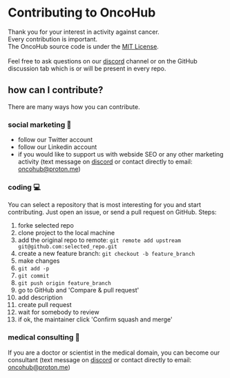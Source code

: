 
# Contributing to OncoHub

Thank you for your interest in activity against cancer.</br>
Every contribution is important.</br>
The OncoHub source code is under the [MIT License](LICENSE).
</br>
</br>
Feel free to ask questions on our <a href="https://discord.gg/wEHXKqXKTA" target="_blank">discord</a> channel or on the GitHub discussion tab which is or will be present in every repo.

## how can I contribute?

There are many ways how you can contribute.

### social marketing 📢
- follow our <a>Twitter</a> account
- follow our <a>Linkedin</a> account
- if you would like to support us with webside SEO or any other marketing activity (text message on <a href="https://discord.gg/wEHXKqXKTA" target="_blank">discord</a> or contact directly to email: oncohub@proton.me)

### coding 💻

You can select a repository that is most interesting for you and start contributing. Just open an issue, or send a pull request on GitHub.
Steps:
1. forke selected repo
2. clone project to the local machine
3. add the original repo to remote:
`git remote add upstream git@github.com:selected_repo.git`
4. create a new feature branch: 
`git checkout -b feature_branch`
5. make changes
6. `git add -p`
7. `git commit`
8. `git push origin feature_branch`
9. go to GitHub and 'Compare & pull request'
10. add description
11. create pull request
12. wait for somebody to review
13. if ok, the maintainer click 'Confirm squash and merge'

### medical consulting 🥼

If you are a doctor or scientist in the medical domain, you can become our consultant (text message on <a href="https://discord.gg/wEHXKqXKTA" target="_blank">discord</a> or contact directly to email: oncohub@proton.me)
